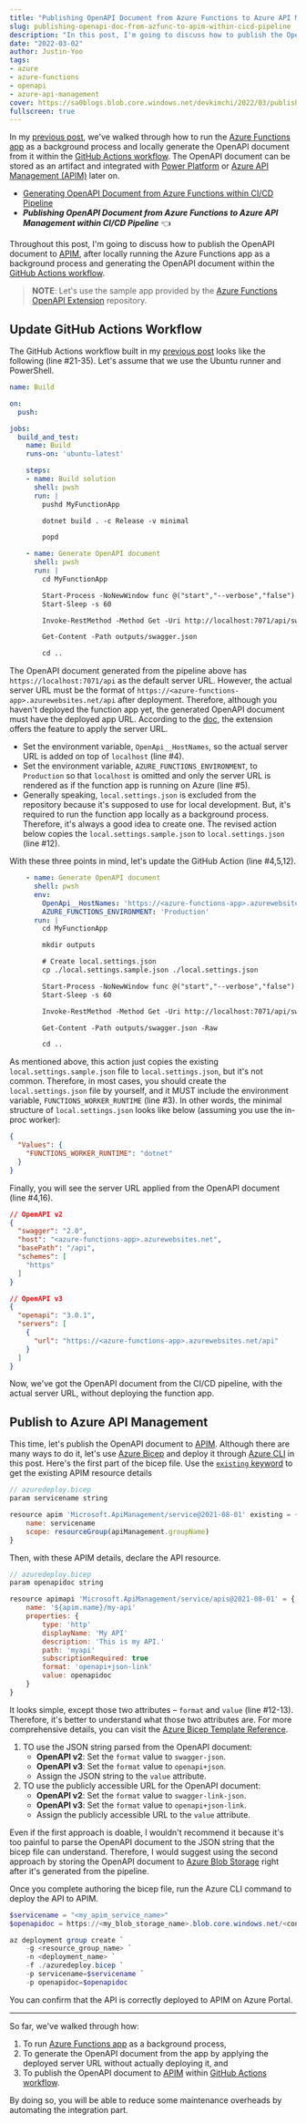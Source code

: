 ```yaml
---
title: "Publishing OpenAPI Document from Azure Functions to Azure API Management within CI/CD Pipeline"
slug: publishing-openapi-doc-from-azfunc-to-apim-within-cicd-pipeline
description: "In this post, I'm going to discuss how to publish the OpenAPI doc automatically generated from the Azure Function app, within the CI/CD pipeline."
date: "2022-03-02"
author: Justin-Yoo
tags:
- azure
- azure-functions
- openapi
- azure-api-management
cover: https://sa0blogs.blob.core.windows.net/devkimchi/2022/03/publishing-openapi-doc-from-azfunc-to-apim-within-cicd-pipeline-00.png
fullscreen: true
---
```


In my [previous post][post 1], we've walked through how to run the [Azure Functions app][az fncapp] as a background process and locally generate the OpenAPI document from it within the [GitHub Actions workflow][gha]. The OpenAPI document can be stored as an artifact and integrated with [Power Platform][pp] or [Azure API Management (APIM)][az apim] later on.

* [Generating OpenAPI Document from Azure Functions within CI/CD Pipeline][post 1]
* ***Publishing OpenAPI Document from Azure Functions to Azure API Management within CI/CD Pipeline*** 👈

Throughout this post, I'm going to discuss how to publish the OpenAPI document to [APIM][az apim], after locally running the Azure Functions app as a background process and generating the OpenAPI document within the [GitHub Actions workflow][gha].

> **NOTE**: Let's use the sample app provided by the [Azure Functions OpenAPI Extension][az fncapp ext openapi] repository.


## Update GitHub Actions Workflow ##

The GitHub Actions workflow built in my [previous post][post 1] looks like the following (line #21-35). Let's assume that we use the Ubuntu runner and PowerShell.

```yaml
name: Build

on:
  push:

jobs:
  build_and_test:
    name: Build
    runs-on: 'ubuntu-latest'

    steps:
    - name: Build solution
      shell: pwsh
      run: |
        pushd MyFunctionApp

        dotnet build . -c Release -v minimal

        popd

    - name: Generate OpenAPI document
      shell: pwsh
      run: |
        cd MyFunctionApp

        Start-Process -NoNewWindow func @("start","--verbose","false")
        Start-Sleep -s 60

        Invoke-RestMethod -Method Get -Uri http://localhost:7071/api/swagger.json | ConvertTo-Json -Depth 100 | Out-File -FilePath outputs/swagger.json -Force

        Get-Content -Path outputs/swagger.json

        cd ..
```

The OpenAPI document generated from the pipeline above has `https://localhost:7071/api` as the default server URL. However, the actual server URL must be the format of `https://<azure-functions-app>.azurewebsites.net/api` after deployment. Therefore, although you haven't deployed the function app yet, the generated OpenAPI document must have the deployed app URL. According to the [doc][az fncapp ext openapi doc], the extension offers the feature to apply the server URL.

* Set the environment variable, `OpenApi__HostNames`, so the actual server URL is added on top of `localhost` (line #4).
* Set the environment variable, `AZURE_FUNCTIONS_ENVIRONMENT`, to `Production` so that `localhost` is omitted and only the server URL is rendered as if the function app is running on Azure (line #5).
* Generally speaking, `local.settings.json` is excluded from the repository because it's supposed to use for local development. But, it's required to run the function app locally as a background process. Therefore, it's always a good idea to create one. The revised action below copies the `local.settings.sample.json` to `local.settings.json` (line #12).

With these three points in mind, let's update the GitHub Action (line #4,5,12).

```yaml
    - name: Generate OpenAPI document
      shell: pwsh
      env:
        OpenApi__HostNames: 'https://<azure-functions-app>.azurewebsites.net/api'
        AZURE_FUNCTIONS_ENVIRONMENT: 'Production'
      run: |
        cd MyFunctionApp

        mkdir outputs

        # Create local.settings.json
        cp ./local.settings.sample.json ./local.settings.json

        Start-Process -NoNewWindow func @("start","--verbose","false")
        Start-Sleep -s 60

        Invoke-RestMethod -Method Get -Uri http://localhost:7071/api/swagger.json | ConvertTo-Json -Depth 100 | Out-File -FilePath outputs/swagger.json -Force

        Get-Content -Path outputs/swagger.json -Raw

        cd ..
```

As mentioned above, this action just copies the existing `local.settings.sample.json` file to `local.settings.json`, but it's not common. Therefore, in most cases, you should create the `local.settings.json` file by yourself, and it MUST include the environment variable, `FUNCTIONS_WORKER_RUNTIME` (line #3). In other words, the minimal structure of `local.settings.json` looks like below (assuming you use the in-proc worker):

```json
{
  "Values": {
    "FUNCTIONS_WORKER_RUNTIME": "dotnet"
  }
}
```

Finally, you will see the server URL applied from the OpenAPI document (line #4,16).

```json
// OpenAPI v2
{
  "swagger": "2.0",
  "host": "<azure-functions-app>.azurewebsites.net",
  "basePath": "/api",
  "schemes": [
    "https"
  ]
}

// OpenAPI v3
{
  "openapi": "3.0.1",
  "servers": [
    {
      "url": "https://<azure-functions-app>.azurewebsites.net/api"
    }
  ]
}
```

Now, we've got the OpenAPI document from the CI/CD pipeline, with the actual server URL, without deploying the function app.


## Publish to Azure API Management ##

This time, let's publish the OpenAPI document to [APIM][az apim]. Although there are many ways to do it, let's use [Azure Bicep][az bicep] and deploy it through [Azure CLI][az cli] in this post. Here's the first part of the bicep file. Use the [`existing` keyword][az bicep existing] to get the existing APIM resource details

```javascript
// azuredeploy.bicep
param servicename string

resource apim 'Microsoft.ApiManagement/service@2021-08-01' existing = {
    name: servicename
    scope: resourceGroup(apiManagement.groupName)
}
```

Then, with these APIM details, declare the API resource.

```javascript
// azuredeploy.bicep
param openapidoc string

resource apimapi 'Microsoft.ApiManagement/service/apis@2021-08-01' = {
    name: '${apim.name}/my-api'
    properties: {
        type: 'http'
        displayName: 'My API'
        description: 'This is my API.'
        path: 'myapi'
        subscriptionRequired: true
        format: 'openapi+json-link'
        value: openapidoc
    }
}
```

It looks simple, except those two attributes &ndash; `format` and `value` (line #12-13). Therefore, it's better to understand what those two attributes are. For more comprehensive details, you can visit the [Azure Bicep Template Reference][az apim bicep template].

1. TO use the JSON string parsed from the OpenAPI document:
   * **OpenAPI v2**: Set the `format` value to `swagger-json`.
   * **OpenAPI v3**: Set the `format` value to `openapi+json`.
   * Assign the JSON string to the `value` attribute.
2. TO use the publicly accessible URL for the OpenAPI document:
   * **OpenAPI v2**: Set the `format` value to `swagger-link-json`.
   * **OpenAPI v3**: Set the `format` value to `openapi+json-link`.
   * Assign the publicly accessible URL to the `value` attribute.

Even if the first approach is doable, I wouldn't recommend it because it's too painful to parse the OpenAPI document to the JSON string that the bicep file can understand. Therefore, I would suggest using the second approach by storing the OpenAPI document to [Azure Blob Storage][az st blob] right after it's generated from the pipeline.

Once you complete authoring the bicep file, run the Azure CLI command to deploy the API to APIM.

```powershell
$servicename = "<my_apim_service_name>"
$openapidoc = https://<my_blob_storage_name>.blob.core.windows.net/<container>/openapi.json

az deployment group create `
    -g <resource_group_name> `
    -n <deployment_name> `
    -f ./azuredeploy.bicep `
    -p servicename=$servicename `
    -p openapidoc=$openapidoc
```

You can confirm that the API is correctly deployed to APIM on Azure Portal.

---

So far, we've walked through how:

1. To run [Azure Functions app][az fncapp] as a background process,
1. To generate the OpenAPI document from the app by applying the deployed server URL without actually deploying it, and
1. To publish the OpenAPI document to [APIM][az apim] within [GitHub Actions workflow][gha].

By doing so, you will be able to reduce some maintenance overheads by automating the integration part.


[post 1]: /2022/02/23/generating-openapi-document-from-azure-functions-within-cicd-pipeline/
[post 2]: /2022/03/02/publishing-openapi-doc-from-azfunc-to-apim-within-cicd-pipeline/

[pp]: https://powerplatform.microsoft.com/?WT.mc_id=dotnet-59289-juyoo

[az fncapp]: https://docs.microsoft.com/azure/azure-functions/functions-overview?WT.mc_id=dotnet-59289-juyoo
[az fncapp ext openapi]: https://aka.ms/azfunc-openapi
[az fncapp ext openapi doc]: https://github.com/Azure/azure-functions-openapi-extension/blob/main/docs/openapi.md#configure-custom-base-urls

[az apim]: https://docs.microsoft.com/azure/api-management/api-management-key-concepts?WT.mc_id=dotnet-59289-juyoo
[az apim bicep template]: https://docs.microsoft.com/azure/templates/microsoft.apimanagement/service/apis?WT.mc_id=dotnet-59289-juyoo&tabs=bicep#apicreateorupdateproperties

[az bicep]: https://docs.microsoft.com/azure/azure-resource-manager/bicep/overview?tabs=bicep&WT.mc_id=dotnet-59289-juyoo
[az bicep existing]: https://docs.microsoft.com/azure/azure-resource-manager/bicep/existing-resource?WT.mc_id=dotnet-59289-juyoo

[az st blob]: https://docs.microsoft.com/azure/storage/blobs/storage-blobs-introduction?WT.mc_id=dotnet-59289-juyoo

[az cli]: https://docs.microsoft.com/cli/azure/what-is-azure-cli?WT.mc_id=dotnet-59289-juyoo

[gha]: https://github.com/features/actions

[powershell]: https://docs.microsoft.com/powershell/scripting/overview?WT.mc_id=dotnet-59289-juyoo
